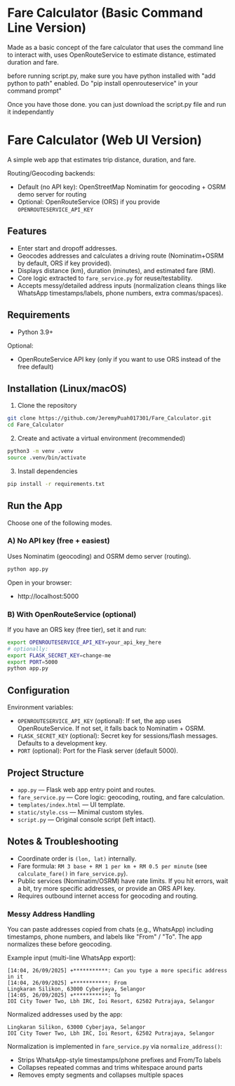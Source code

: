 # Fare Calculator (Basic Command Line Version) 
Made as a basic concept of the fare calculator that uses the command line to interact with, uses OpenRouteService to estimate distance, estimated duration and fare. 

before running script.py, make sure you have python installed with "add python to path" enabled. Do "pip install openrouteservice" in your command prompt"

Once you have those done. you can just download the script.py file and run it independantly


# Fare Calculator (Web UI Version)

A simple web app that estimates trip distance, duration, and fare.

Routing/Geocoding backends:
- Default (no API key): OpenStreetMap Nominatim for geocoding + OSRM demo server for routing
- Optional: OpenRouteService (ORS) if you provide `OPENROUTESERVICE_API_KEY`

## Features

- Enter start and dropoff addresses.
- Geocodes addresses and calculates a driving route (Nominatim+OSRM by default, ORS if key provided).
- Displays distance (km), duration (minutes), and estimated fare (RM).
- Core logic extracted to `fare_service.py` for reuse/testability.
 - Accepts messy/detailed address inputs (normalization cleans things like WhatsApp timestamps/labels, phone numbers, extra commas/spaces).

## Requirements

- Python 3.9+

Optional:
- OpenRouteService API key (only if you want to use ORS instead of the free default)

## Installation (Linux/macOS)

1) Clone the repository

```bash
git clone https://github.com/JeremyPuah017301/Fare_Calculator.git
cd Fare_Calculator
```

2) Create and activate a virtual environment (recommended)

```bash
python3 -m venv .venv
source .venv/bin/activate
```

3) Install dependencies

```bash
pip install -r requirements.txt
```

## Run the App

Choose one of the following modes.

### A) No API key (free + easiest)

Uses Nominatim (geocoding) and OSRM demo server (routing).

```bash
python app.py
```

Open in your browser:
- http://localhost:5000

### B) With OpenRouteService (optional)

If you have an ORS key (free tier), set it and run:

```bash
export OPENROUTESERVICE_API_KEY=your_api_key_here
# optionally:
export FLASK_SECRET_KEY=change-me
export PORT=5000
python app.py
```

## Configuration

Environment variables:

- `OPENROUTESERVICE_API_KEY` (optional): If set, the app uses OpenRouteService. If not set, it falls back to Nominatim + OSRM.
- `FLASK_SECRET_KEY` (optional): Secret key for sessions/flash messages. Defaults to a development key.
- `PORT` (optional): Port for the Flask server (default 5000).

## Project Structure

- `app.py` — Flask web app entry point and routes.
- `fare_service.py` — Core logic: geocoding, routing, and fare calculation.
- `templates/index.html` — UI template.
- `static/style.css` — Minimal custom styles.
- `script.py` — Original console script (left intact).

## Notes & Troubleshooting

- Coordinate order is `(lon, lat)` internally.
- Fare formula: `RM 3 base + RM 1 per km + RM 0.5 per minute` (see `calculate_fare()` in `fare_service.py`).
- Public services (Nominatim/OSRM) have rate limits. If you hit errors, wait a bit, try more specific addresses, or provide an ORS API key.
- Requires outbound internet access for geocoding and routing.

### Messy Address Handling

You can paste addresses copied from chats (e.g., WhatsApp) including timestamps, phone numbers, and labels like "From" / "To". The app normalizes these before geocoding.

Example input (multi-line WhatsApp export):

```
[14:04, 26/09/2025] +***********: Can you type a more specific address in it
[14:04, 26/09/2025] +***********: From
Lingkaran Silikon, 63000 Cyberjaya, Selangor
[14:05, 26/09/2025] +***********: To 
IOI City Tower Two, Lbh IRC, Ioi Resort, 62502 Putrajaya, Selangor
```

Normalized addresses used by the app:

```
Lingkaran Silikon, 63000 Cyberjaya, Selangor
IOI City Tower Two, Lbh IRC, Ioi Resort, 62502 Putrajaya, Selangor
```

Normalization is implemented in `fare_service.py` via `normalize_address()`:

- Strips WhatsApp-style timestamps/phone prefixes and From/To labels
- Collapses repeated commas and trims whitespace around parts
- Removes empty segments and collapses multiple spaces


